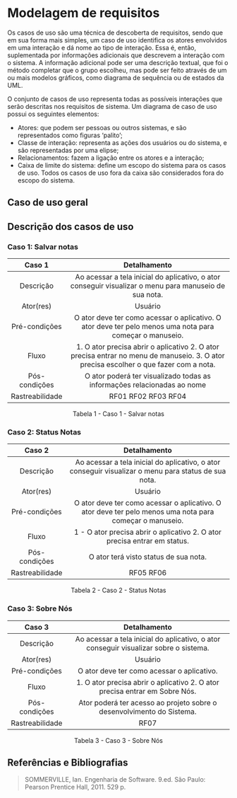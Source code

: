 # Modelagem de requisitos
Os casos de uso são uma técnica de descoberta de requisitos, sendo que em sua forma mais simples, um caso de uso identifica os atores envolvidos em uma interação e dá nome ao tipo de interação. Essa é, então, suplementada por informações adicionais que descrevem a interação com o sistema. A informação adicional pode ser uma descrição textual, que foi o método completar que o grupo escolheu, mas pode ser feito através de um ou mais modelos gráficos, como diagrama de sequência ou de estados da UML.

O conjunto de casos de uso representa todas as possíveis interações que serão descritas nos requisitos de sistema. Um diagrama de caso de uso possui os seguintes elementos:

- Atores: que podem ser pessoas ou outros sistemas, e são representados como figuras ‘palito’;
- Classe de interação: representa as ações dos usuários ou do sistema, e são representadas por uma elipse;
- Relacionamentos: fazem a ligação entre os atores e a interação;
- Caixa de limite do sistema: define um escopo do sistema para os casos de uso. Todos os casos de uso fora da caixa são considerados fora do escopo do sistema.

## Caso de uso geral

## Descrição dos casos de uso

### Caso 1: Salvar notas
<center>

| Caso 1 | Detalhamento |
| :--: | :----------: | 
| Descrição |Ao acessar a tela inicial do aplicativo, o ator conseguir visualizar o menu para manuseio de sua nota. | 
| Ator(res) | Usuário| 
| Pré-condições | O ator deve ter como acessar o aplicativo. O ator deve ter pelo menos uma nota para começar o manuseio. | 
| Fluxo | 1. O ator precisa abrir o aplicativo 2. O ator precisa entrar no menu de manuseio. 3.  O ator precisa escolher o que fazer com a nota. | 
| Pós-condições | O ator poderá ter visualizado todas as informações relacionadas ao nome |
| Rastreabilidade |RF01 RF02 RF03 RF04 | 

</center>

<figcaption style="text-align: center">Tabela 1 - Caso 1 - Salvar notas</figcaption>

### Caso 2: Status Notas
<center>

| Caso 2 | Detalhamento |
| :--: | :----------: | 
| Descrição |Ao acessar a tela inicial do aplicativo, o ator conseguir visualizar o menu para status de sua nota. | 
| Ator(res) | Usuário| 
| Pré-condições | O ator deve ter como acessar o aplicativo. O ator deve ter pelo menos uma nota para começar o manuseio. | 
| Fluxo | 1 - O ator precisa abrir o aplicativo 2. O ator precisa entrar em status. | 
| Pós-condições |O ator terá visto status de sua nota.| 
| Rastreabilidade |RF05 RF06 | 

</center>

<figcaption style="text-align: center">Tabela 2 - Caso 2 - Status Notas</figcaption>

### Caso 3: Sobre Nós
<center>

| Caso 3 | Detalhamento |
| :--: | :----------: | 
| Descrição |Ao acessar a tela inicial do aplicativo, o ator conseguir visualizar sobre o sistema. | 
| Ator(res) | Usuário| 
| Pré-condições | O ator deve ter como acessar o aplicativo. | 
| Fluxo | 1. O ator precisa abrir o aplicativo 2. O ator precisa entrar em Sobre Nós. | 
| Pós-condições | Ator poderá ter acesso ao projeto sobre o desenvolvimento do Sistema.|
| Rastreabilidade |RF07 | 

</center>

<figcaption style="text-align: center">Tabela 3 - Caso 3 - Sobre Nós</figcaption>

## Referências e Bibliografias
> SOMMERVILLE, Ian. Engenharia de Software. 9.ed. São Paulo: Pearson Prentice Hall, 2011. 529 p.